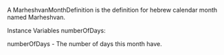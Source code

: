 A MarheshvanMonthDefinition is the definition for hebrew calendar month named Marheshvan.

Instance Variables
	numberOfDays:		<Number>

numberOfDays
	- The number of days this month have.
